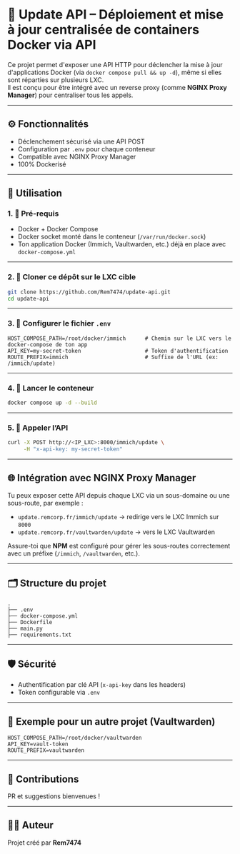 # 🔄 Update API – Déploiement et mise à jour centralisée de containers Docker via API

Ce projet permet d'exposer une API HTTP pour déclencher la mise à jour d'applications Docker (via `docker compose pull && up -d`), même si elles sont réparties sur plusieurs LXC.  
Il est conçu pour être intégré avec un reverse proxy (comme **NGINX Proxy Manager**) pour centraliser tous les appels.

---

## ⚙️ Fonctionnalités

- Déclenchement sécurisé via une API POST
- Configuration par `.env` pour chaque conteneur
- Compatible avec NGINX Proxy Manager
- 100% Dockerisé

---

## 🚀 Utilisation

### 1. 🧱 Pré-requis

- Docker + Docker Compose
- Docker socket monté dans le conteneur (`/var/run/docker.sock`)
- Ton application Docker (Immich, Vaultwarden, etc.) déjà en place avec `docker-compose.yml`

---

### 2. 📁 Cloner ce dépôt sur le LXC cible

```bash
git clone https://github.com/Rem7474/update-api.git
cd update-api
```

---

### 3. 📝 Configurer le fichier `.env`

```env
HOST_COMPOSE_PATH=/root/docker/immich      # Chemin sur le LXC vers le docker-compose de ton app
API_KEY=my-secret-token                    # Token d'authentification
ROUTE_PREFIX=immich                        # Suffixe de l'URL (ex: /immich/update)
```

---

### 4. 🐳 Lancer le conteneur

```bash
docker compose up -d --build
```

---

### 5. 📡 Appeler l’API

```bash
curl -X POST http://<IP_LXC>:8000/immich/update \
     -H "x-api-key: my-secret-token"
```

---

## 🌐 Intégration avec NGINX Proxy Manager

Tu peux exposer cette API depuis chaque LXC via un sous-domaine ou une sous-route, par exemple :

- `update.remcorp.fr/immich/update` → redirige vers le LXC Immich sur `8000`
- `update.remcorp.fr/vaultwarden/update` → vers le LXC Vaultwarden

Assure-toi que **NPM** est configuré pour gérer les sous-routes correctement avec un préfixe (`/immich`, `/vaultwarden`, etc.).

---

## 🗂 Structure du projet

```
.
├── .env
├── docker-compose.yml
├── Dockerfile
├── main.py
├── requirements.txt
```

---

## 🛡 Sécurité

- Authentification par clé API (`x-api-key` dans les headers)
- Token configurable via `.env`

---

## 🧩 Exemple pour un autre projet (Vaultwarden)

```env
HOST_COMPOSE_PATH=/root/docker/vaultwarden
API_KEY=vault-token
ROUTE_PREFIX=vaultwarden
```

---

## 🙌 Contributions

PR et suggestions bienvenues !

---

## 🧑‍💻 Auteur

Projet créé par **Rem7474**
